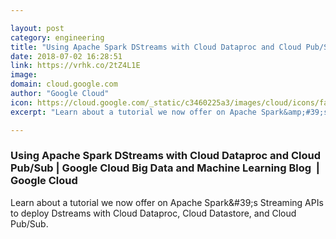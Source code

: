 ```yaml
---

layout: post
category: engineering
title: "Using Apache Spark DStreams with Cloud Dataproc and Cloud Pub/Sub"
date: 2018-07-02 16:28:51
link: https://vrhk.co/2tZ4L1E
image: 
domain: cloud.google.com
author: "Google Cloud"
icon: https://cloud.google.com/_static/c3460225a3/images/cloud/icons/favicons/onecloud/apple-icon.png
excerpt: "Learn about a tutorial we now offer on Apache Spark&amp;#39;s Streaming APIs to deploy Dstreams with Cloud Dataproc, Cloud Datastore, and Cloud Pub/Sub."

---
```


### Using Apache Spark DStreams with Cloud Dataproc and Cloud Pub/Sub | Google Cloud Big Data and Machine Learning Blog  |  Google Cloud

Learn about a tutorial we now offer on Apache Spark&amp;#39;s Streaming APIs to deploy Dstreams with Cloud Dataproc, Cloud Datastore, and Cloud Pub/Sub.